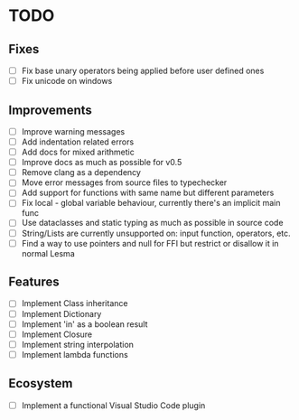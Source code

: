 # TODO

## Fixes
- [ ] Fix base unary operators being applied before user defined ones
- [ ] Fix unicode on windows

## Improvements
- [ ] Improve warning messages
- [ ] Add indentation related errors
- [ ] Add docs for mixed arithmetic
- [ ] Improve docs as much as possible for v0.5
- [ ] Remove clang as a dependency
- [ ] Move error messages from source files to typechecker
- [ ] Add support for functions with same name but different parameters
- [ ] Fix local - global variable behaviour, currently there's an implicit main func
- [ ] Use dataclasses and static typing as much as possible in source code
- [ ] String/Lists are currently unsupported on: input function, operators, etc.
- [ ] Find a way to use pointers and null for FFI but restrict or disallow it in normal Lesma

## Features
- [ ] Implement Class inheritance
- [ ] Implement Dictionary
- [ ] Implement 'in' as a boolean result
- [ ] Implement Closure
- [ ] Implement string interpolation
- [ ] Implement lambda functions

## Ecosystem
- [ ] Implement a functional Visual Studio Code plugin

